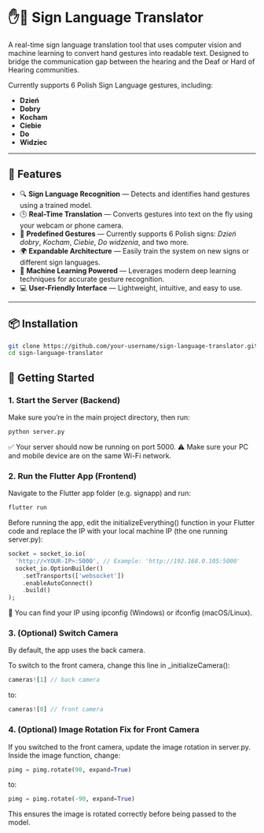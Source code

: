 # ✋🤖 Sign Language Translator

A real-time sign language translation tool that uses computer vision and machine learning to convert hand gestures into readable text. Designed to bridge the communication gap between the hearing and the Deaf or Hard of Hearing communities.

Currently supports 6 Polish Sign Language gestures, including:

- **Dzień**
- **Dobry**
- **Kocham**
- **Ciebie**
- **Do**
- **Widziec**

---

## 🌟 Features

- 🔍 **Sign Language Recognition** — Detects and identifies hand gestures using a trained model.
- 🕒 **Real-Time Translation** — Converts gestures into text on the fly using your webcam or phone camera.
- 💬 **Predefined Gestures** — Currently supports 6 Polish signs: _Dzień dobry_, _Kocham_, _Ciebie_, _Do widzenia_, and two more.
- 🌍 **Expandable Architecture** — Easily train the system on new signs or different sign languages.
- 🧠 **Machine Learning Powered** — Leverages modern deep learning techniques for accurate gesture recognition.
- 💻 **User-Friendly Interface** — Lightweight, intuitive, and easy to use.

---

## 📦 Installation

```bash
git clone https://github.com/your-username/sign-language-translator.git
cd sign-language-translator
```
## 🚀 Getting Started
### 1. Start the Server (Backend)
Make sure you’re in the main project directory, then run:

```bash
python server.py
```
✅ Your server should now be running on port 5000.
⚠️ Make sure your PC and mobile device are on the same Wi-Fi network.

### 2. Run the Flutter App (Frontend)
Navigate to the Flutter app folder (e.g. signapp) and run:

```bash
flutter run
```

Before running the app, edit the initializeEverything() function in your Flutter code and replace the IP with your local machine IP (the one running server.py):

```dart
socket = socket_io.io(
  'http://<YOUR-IP>:5000', // Example: 'http://192.168.0.105:5000'
  socket_io.OptionBuilder()
    .setTransports(['websocket'])
    .enableAutoConnect()
    .build()
);
```
🧠 You can find your IP using ipconfig (Windows) or ifconfig (macOS/Linux).

### 3. (Optional) Switch Camera
By default, the app uses the back camera.

To switch to the front camera, change this line in _initializeCamera():

```dart
cameras![1] // back camera
```
to:

```dart
cameras![0] // front camera
```
### 4. (Optional) Image Rotation Fix for Front Camera
If you switched to the front camera, update the image rotation in server.py. Inside the image function, change:

```python
pimg = pimg.rotate(90, expand=True)
```
to:

```python
pimg = pimg.rotate(-90, expand=True)
```
This ensures the image is rotated correctly before being passed to the model.
